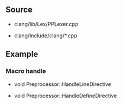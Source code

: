 ## Source

* clang/lib/Lex/PPLexer.cpp

* clang/include/clang/*.cpp


## Example

### Macro handle

* void Preprocessor::HandleLineDirective

* void Preprocessor::HandleDefineDirective
